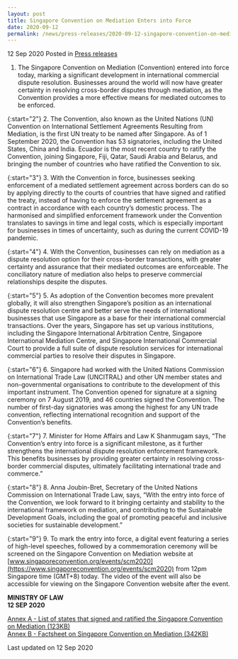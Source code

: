 ```yaml
---
layout: post
title: Singapore Convention on Mediation Enters into Force
date: 2020-09-12
permalink: /news/press-releases/2020-09-12-singapore-convention-on-mediation-enters-into-force
---
```


12 Sep 2020 Posted in [Press releases](/news/press-releases)

1. 	The Singapore Convention on Mediation (Convention) entered into force today, marking a significant development in international commercial dispute resolution. Businesses around the world will now have greater certainty in resolving cross-border disputes through mediation, as the Convention provides a more effective means for mediated outcomes to be enforced. 

{:start="2"}
2. 	The Convention, also known as the United Nations (UN) Convention on International Settlement Agreements Resulting from Mediation, is the first UN treaty to be named after Singapore. As of 1 September 2020, the Convention has 53 signatories, including the United States, China and India. Ecuador is the most recent country to ratify the Convention, joining Singapore, Fiji, Qatar, Saudi Arabia and Belarus, and bringing the number of countries who have ratified the Convention to six.

{:start="3"}
3. 	With the Convention in force, businesses seeking enforcement of a mediated settlement agreement across borders can do so by applying directly to the courts of countries that have signed and ratified the treaty, instead of having to enforce the settlement agreement as a contract in accordance with each country’s domestic process. The harmonised and simplified enforcement framework under the Convention translates to savings in time and legal costs, which is especially important for businesses in times of uncertainty, such as during the current COVID-19 pandemic.

{:start="4"}
4. 	With the Convention, businesses can rely on mediation as a dispute resolution option for their cross-border transactions, with greater certainty and assurance that their mediated outcomes are enforceable. The conciliatory nature of mediation also helps to preserve commercial relationships despite the disputes.

{:start="5"}
5. 	 As adoption of the Convention becomes more prevalent globally, it will also strengthen Singapore’s position as an international dispute resolution centre and better serve the needs of international businesses that use Singapore as a base for their international commercial transactions. Over the years, Singapore has set up various institutions, including the Singapore International Arbitration Centre, Singapore International Mediation Centre, and Singapore International Commercial Court to provide a full suite of dispute resolution services for international commercial parties to resolve their disputes in Singapore.

{:start="6"}
6. 	Singapore had worked with the United Nations Commission on International Trade Law (UNCITRAL) and other UN member states and non-governmental organisations to contribute to the development of this important instrument. The Convention opened for signature at a signing ceremony on 7 August 2019, and 46 countries signed the Convention. The number of first-day signatories was among the highest for any UN trade convention, reflecting international recognition and support of the Convention’s benefits.  

{:start="7"}
7. 	Minister for Home Affairs and Law K Shanmugam says, “The Convention’s entry into force is a significant milestone, as it further strengthens the international dispute resolution enforcement framework. This benefits businesses by providing greater certainty in resolving cross-border commercial disputes, ultimately facilitating international trade and commerce.” 

{:start="8"}
8. 	 Anna Joubin-Bret, Secretary of the United Nations Commission on International Trade Law, says, “With the entry into force of the Convention, we look forward to it bringing certainty and stability to the international framework on mediation, and contributing to the Sustainable Development Goals, including the goal of promoting peaceful and inclusive societies for sustainable development.”

{:start="9"}
9. 	To mark the entry into force, a digital event featuring a series of high-level speeches, followed by a commemoration ceremony will be screened on the Singapore Convention on Mediation website at [www.singaporeconvention.org/events/scm2020](https://www.singaporeconvention.org/events/scm2020) from 12pm Singapore time (GMT+8) today. The video of the event will also be accessible for viewing on the Singapore Convention website after the event.


**MINISTRY OF LAW**
<br>**12 SEP 2020**


[Annex A - List of states that signed and ratified the Singapore Convention on Mediation (123KB)](/files/news/press-releases/2020/9/AnnexACountriesSCM.pdf)<br>
[Annex B - Factsheet on Singapore Convention on Mediation (342KB)](/files/news/press-releases/2020/9/AnnexBSCMFactsheet.pdf)<br>

<p class="right-side-updated">Last updated on 12 Sep 2020</p>
